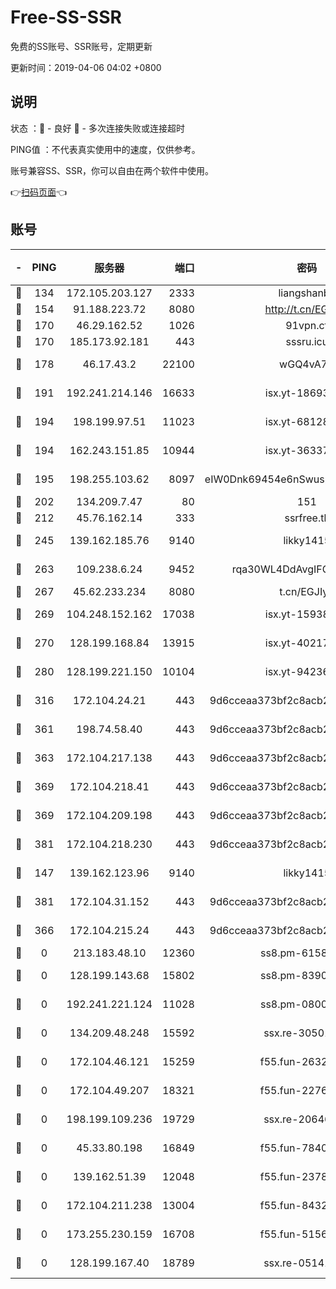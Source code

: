 # Free-SS-SSR

免费的SS账号、SSR账号，定期更新

更新时间：2019-04-06 04:02 +0800

## 说明

状态     ：🙂 - 良好 🙁 - 多次连接失败或连接超时

PING值   ：不代表真实使用中的速度，仅供参考。

账号兼容SS、SSR，你可以自由在两个软件中使用。

👉[扫码页面](https://liesauer.github.io/Free-SS-SSR/)👈

## 账号

|-|PING|服务器|端口|密码|加密方式|区域|
|:----:|:----:|:-----:|-----:|:----:|:----:|:----:|
|🙂|134|172.105.203.127|2333|liangshanbo|chacha20|JP|
|🙂|154|91.188.223.72|8080|http://t.cn/EGJIyrl|rc4-md5|RU|
|🙂|170|46.29.162.52|1026|91vpn.cf|rc4-md5|RU|
|🙂|170|185.173.92.181|443|sssru.icu|rc4-md5|RU|
|🙂|178|46.17.43.2|22100|wGQ4vA7D|aes-256-gcm|RU|
|🙂|191|192.241.214.146|16633|isx.yt-18693528|aes-256-cfb|US|
|🙂|194|198.199.97.51|11023|isx.yt-68128426|aes-256-cfb|US|
|🙂|194|162.243.151.85|10944|isx.yt-36337556|aes-256-cfb|US|
|🙂|195|198.255.103.62|8097|eIW0Dnk69454e6nSwuspv9DmS201tQ0D|aes-256-cfb|US|
|🙂|202|134.209.7.47|80|151|chacha20|US|
|🙂|212|45.76.162.14|333|ssrfree.tk|rc4|SG|
|🙂|245|139.162.185.76|9140|likky1415|aes-256-cfb|DE|
|🙂|263|109.238.6.24|9452|rqa30WL4DdAvgIFG6Fs3znzTa|aes-256-cfb|FR|
|🙂|267|45.62.233.234|8080|t.cn/EGJIyrl|rc4-md5|CA|
|🙂|269|104.248.152.162|17038|isx.yt-15938934|aes-256-cfb|SG|
|🙂|270|128.199.168.84|13915|isx.yt-40217254|aes-256-cfb|SG|
|🙂|280|128.199.221.150|10104|isx.yt-94236537|aes-256-cfb|SG|
|🙂|316|172.104.24.21|443|9d6cceaa373bf2c8acb22e60b6a58be6|aes-256-cfb|US|
|🙂|361|198.74.58.40|443|9d6cceaa373bf2c8acb22e60b6a58be6|aes-256-cfb|US|
|🙂|363|172.104.217.138|443|9d6cceaa373bf2c8acb22e60b6a58be6|aes-256-cfb|US|
|🙂|369|172.104.218.41|443|9d6cceaa373bf2c8acb22e60b6a58be6|aes-256-cfb|US|
|🙂|369|172.104.209.198|443|9d6cceaa373bf2c8acb22e60b6a58be6|aes-256-cfb|US|
|🙂|381|172.104.218.230|443|9d6cceaa373bf2c8acb22e60b6a58be6|aes-256-cfb|US|
|🙂|147|139.162.123.96|9140|likky1415|aes-256-cfb|JP|
|🙂|381|172.104.31.152|443|9d6cceaa373bf2c8acb22e60b6a58be6|aes-256-cfb|US|
|🙁|366|172.104.215.24|443|9d6cceaa373bf2c8acb22e60b6a58be6|aes-256-cfb|US|
|🙁|0|213.183.48.10|12360|ss8.pm-61585593|rc4-md5|RU|
|🙁|0|128.199.143.68|15802|ss8.pm-83903752|aes-256-cfb|SG|
|🙁|0|192.241.221.124|11028|ss8.pm-08004110|aes-256-cfb|US|
|🙁|0|134.209.48.248|15592|ssx.re-30501157|aes-256-cfb|US|
|🙁|0|172.104.46.121|15259|f55.fun-26327483|aes-256-cfb|SG|
|🙁|0|172.104.49.207|18321|f55.fun-22761918|aes-256-cfb|SG|
|🙁|0|198.199.109.236|19729|ssx.re-20646999|aes-256-cfb|US|
|🙁|0|45.33.80.198|16849|f55.fun-78403202|aes-256-cfb|US|
|🙁|0|139.162.51.39|12048|f55.fun-23786440|aes-256-cfb|SG|
|🙁|0|172.104.211.238|13004|f55.fun-84327083|aes-256-cfb|US|
|🙁|0|173.255.230.159|16708|f55.fun-51565775|aes-256-cfb|US|
|🙁|0|128.199.167.40|18789|ssx.re-05141157|aes-256-cfb|SG|
